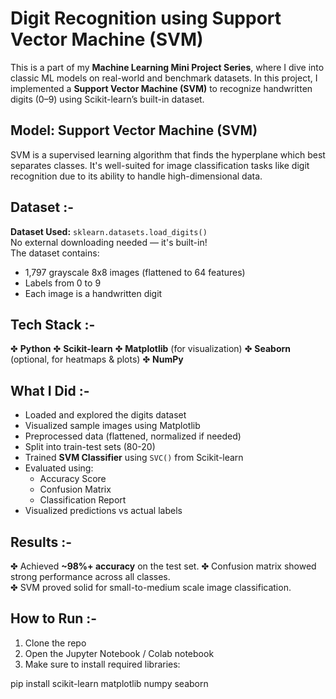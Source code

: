 # Digit Recognition using Support Vector Machine (SVM)

This is a part of my **Machine Learning Mini Project Series**, where I dive into classic ML models on real-world and benchmark datasets. 
In this project, I implemented a **Support Vector Machine (SVM)** to recognize handwritten digits (0–9) using Scikit-learn’s built-in dataset.

## Model: Support Vector Machine (SVM)

SVM is a supervised learning algorithm that finds the hyperplane which best separates classes. 
It's well-suited for image classification tasks like digit recognition due to its ability to handle high-dimensional data.

## Dataset :-

 **Dataset Used:** `sklearn.datasets.load_digits()`  
No external downloading needed — it's built-in!  
The dataset contains:
- 1,797 grayscale 8x8 images (flattened to 64 features)
- Labels from 0 to 9
- Each image is a handwritten digit

## Tech Stack :-

✤ **Python**
✤ **Scikit-learn**
✤ **Matplotlib** (for visualization)
✤ **Seaborn** (optional, for heatmaps & plots)
✤ **NumPy**

## What I Did :-

- Loaded and explored the digits dataset  
- Visualized sample images using Matplotlib  
- Preprocessed data (flattened, normalized if needed)  
- Split into train-test sets (80-20)  
- Trained **SVM Classifier** using `SVC()` from Scikit-learn  
- Evaluated using:
  - Accuracy Score  
  - Confusion Matrix  
  - Classification Report  
- Visualized predictions vs actual labels

## Results :-
✤ Achieved **~98%+ accuracy** on the test set.
✤ Confusion matrix showed strong performance across all classes.  
✤ SVM proved solid for small-to-medium scale image classification.

## How to Run :-
1. Clone the repo
2. Open the Jupyter Notebook / Colab notebook
3. Make sure to install required libraries:
   
pip install scikit-learn matplotlib numpy seaborn
